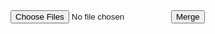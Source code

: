 <script src="https://unpkg.com/pdf-lib"></script>
<input type="file" id="f1" multiple>
<button onclick="merge()">Merge</button>
<script>
async function merge(){
  const pdfDoc = await PDFLib.PDFDocument.create();
  const files = document.getElementById('f1').files;
  for(let f of files){
    const data = await f.arrayBuffer();
    const donor = await PDFLib.PDFDocument.load(data);
    const pages = await pdfDoc.copyPages(donor, donor.getPageIndices());
    pages.forEach(p => pdfDoc.addPage(p));
  }
  const bytes = await pdfDoc.save();
  const blob = new Blob([bytes], {type: 'application/pdf'});
  const url = URL.createObjectURL(blob);
  const a = document.createElement('a');
  a.href = url; a.download = 'merged.pdf';
  a.textContent = 'Download merged PDF';
  document.body.appendChild(a);
}
</script>
